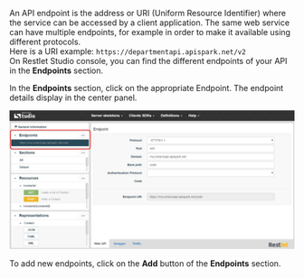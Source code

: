 An API endpoint is the address or URI (Uniform Resource Identifier) where the service can be accessed by a client application. The same web service can have multiple endpoints, for example in order to make it available using different protocols.  
Here is a URI example: `https://departmentapi.apispark.net/v2`  
On Restlet Studio console, you can find the different endpoints of your API in the **Endpoints** section.

In the **Endpoints** section, click on the appropriate Endpoint. The endpoint details display in the center panel.

![Endpoints section](images/02.jpg "Endpoints section")

To add new endpoints, click on the **Add** button of the **Endpoints** section.
